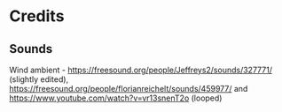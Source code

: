 # Credits

## Sounds

Wind ambient - https://freesound.org/people/Jeffreys2/sounds/327771/ (slightly edited), https://freesound.org/people/florianreichelt/sounds/459977/ and https://www.youtube.com/watch?v=vr13snenT2o (looped)